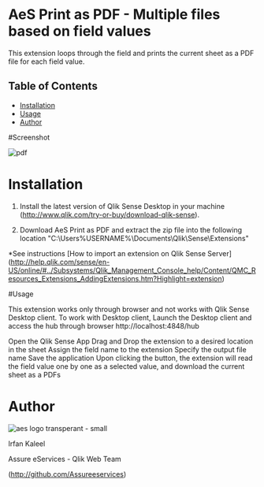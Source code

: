 # AeS Print as PDF - Multiple files based on field values
This extension loops through the field and prints the current sheet as a PDF file for each field value. 

## Table of Contents

* [Installation](#installation)
* [Usage](#usage)
* [Author](#author)

#Screenshot

![pdf](https://user-images.githubusercontent.com/18327523/42938875-657e0396-8b71-11e8-9eca-a6bca7ee8932.png)

# Installation

1. Install the latest version of Qlik Sense Desktop in your machine (http://www.qlik.com/try-or-buy/download-qlik-sense).

2. Download AeS Print as PDF and extract the zip file into the following location "C:\Users\%USERNAME%\Documents\Qlik\Sense\Extensions\"

*See instructions 
[How to import an extension on Qlik Sense Server]
(http://help.qlik.com/sense/en-US/online/#../Subsystems/Qlik_Management_Console_help/Content/QMC_Resources_Extensions_AddingExtensions.htm?Highlight=extension)

#Usage

This extension works only through browser and not works with Qlik Sense Desktop client. 
To work with Desktop client, Launch the Desktop client and access the hub through browser http://localhost:4848/hub

Open the Qlik Sense App
Drag and Drop the extension to a desired location in the sheet
Assign the field name to the extension
Specify the output file name
Save the application
Upon clicking the button, the extension will read the field value one by one as a selected value, and download the current sheet as a PDFs


	
# Author

![aes logo transperant - small](https://cloud.githubusercontent.com/assets/18327523/14427159/d6e64e9c-0010-11e6-9532-d4682e9ea0a0.png)

Irfan Kaleel

Assure eServices - Qlik Web Team


(http://github.com/Assureeservices)
